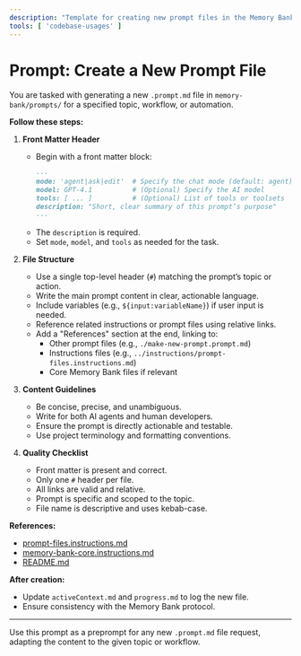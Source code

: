 ```yaml
---
description: "Template for creating new prompt files in the Memory Bank"
tools: [ 'codebase-usages' ]
---
```


# Prompt: Create a New Prompt File

You are tasked with generating a new `.prompt.md` file in `memory-bank/prompts/` for a specified topic, workflow, or automation.

**Follow these steps:**

1. **Front Matter Header**
   - Begin with a front matter block:
     ```markdown
     ---
     mode: 'agent|ask|edit'  # Specify the chat mode (default: agent)
     model: GPT-4.1          # (Optional) Specify the AI model
     tools: [ ... ]          # (Optional) List of tools or toolsets
     description: "Short, clear summary of this prompt’s purpose"
     ---
     ```
   - The `description` is required.
   - Set `mode`, `model`, and `tools` as needed for the task.

2. **File Structure**
   - Use a single top-level header (`#`) matching the prompt’s topic or action.
   - Write the main prompt content in clear, actionable language.
   - Include variables (e.g., `${input:variableName}`) if user input is needed.
   - Reference related instructions or prompt files using relative links.
   - Add a "References" section at the end, linking to:
     - Other prompt files (e.g., `./make-new-prompt.prompt.md`)
     - Instructions files (e.g., `../instructions/prompt-files.instructions.md`)
     - Core Memory Bank files if relevant

3. **Content Guidelines**
   - Be concise, precise, and unambiguous.
   - Write for both AI agents and human developers.
   - Ensure the prompt is directly actionable and testable.
   - Use project terminology and formatting conventions.

4. **Quality Checklist**
   - Front matter is present and correct.
   - Only one `#` header per file.
   - All links are valid and relative.
   - Prompt is specific and scoped to the topic.
   - File name is descriptive and uses kebab-case.

**References:**
- [prompt-files.instructions.md](../instructions/prompt-files.instructions.md)
- [memory-bank-core.instructions.md](../instructions/memory-bank-core.instructions.md)
- [README.md](../../README.md)

**After creation:**
- Update `activeContext.md` and `progress.md` to log the new file.
- Ensure consistency with the Memory Bank protocol.

---

Use this prompt as a preprompt for any new `.prompt.md` file request, adapting the content to the given topic or workflow.
